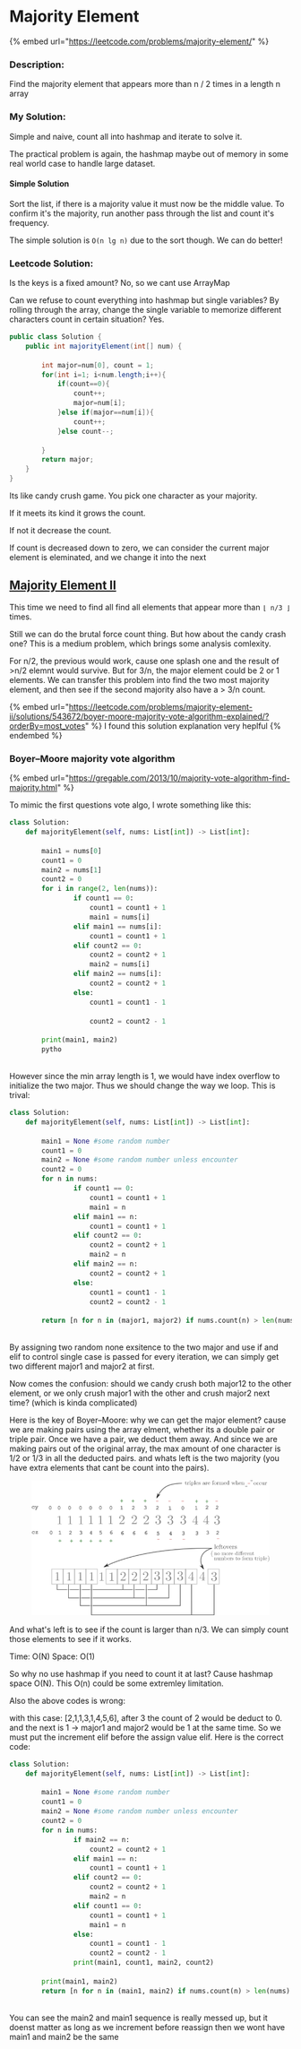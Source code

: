 # Majority Element

{% embed url="https://leetcode.com/problems/majority-element/" %}

### Description:

Find the majority element that appears more than n / 2 times in a length n array

### My Solution:

Simple and naive, count all into hashmap and iterate to solve it.

The practical problem is again, the hashmap maybe out of memory in some real world case to handle large dataset.

#### Simple Solution

Sort the list, if there is a majority value it must now be the middle value. To confirm it's the majority, run another pass through the list and count it's frequency.

The simple solution is `O(n lg n)` due to the sort though. We can do better!

### Leetcode Solution: &#x20;

Is the keys is a fixed amount? No, so we cant use ArrayMap

Can we refuse to count everything into hashmap but single variables? By rolling through the array, change the single variable to memorize different characters count in certain situation? Yes.

```java
public class Solution {
    public int majorityElement(int[] num) {

        int major=num[0], count = 1;
        for(int i=1; i<num.length;i++){
            if(count==0){
                count++;
                major=num[i];
            }else if(major==num[i]){
                count++;
            }else count--; 
            
        }
        return major;
    }
}
```

Its like candy crush game. You pick one character as your majority.&#x20;

If it meets its kind it grows the count.&#x20;

If not it decrease the count.

If count is decreased down to zero,  we can consider the current major element is eleminated, and we change it into the next&#x20;

## [Majority Element II](https://leetcode.com/problems/majority-element-ii/description/)

This time we need to find all find all elements that appear more than `⌊ n/3 ⌋` times.&#x20;

Still we can do the brutal force count thing. But how about the candy crash one? This is a medium problem, which brings some analysis comlexity.

For n/2, the previous would work, cause one splash one and the result of >n/2 elemnt would survive. But for 3/n, the major element could be 2 or 1 elements. We can transfer this problem into find the two most majority element, and then see if the second majority also have a > 3/n count.

{% embed url="https://leetcode.com/problems/majority-element-ii/solutions/543672/boyer-moore-majority-vote-algorithm-explained/?orderBy=most_votes" %}
I found this solution explanation very heplful
{% endembed %}

### Boyer–Moore majority vote algorithm

{% embed url="https://gregable.com/2013/10/majority-vote-algorithm-find-majority.html" %}

To mimic the first questions vote algo, I wrote something like this:

```python
class Solution:
    def majorityElement(self, nums: List[int]) -> List[int]:

        main1 = nums[0]
        count1 = 0
        main2 = nums[1]
        count2 = 0
        for i in range(2, len(nums)):
                if count1 == 0:
                    count1 = count1 + 1
                    main1 = nums[i]
                elif main1 == nums[i]:
                    count1 = count1 + 1
                elif count2 == 0:
                    count2 = count2 + 1
                    main2 = nums[i]
                elif main2 == nums[i]:
                    count2 = count2 + 1
                else:
                    count1 = count1 - 1
                    
                    count2 = count2 - 1
        
        print(main1, main2)
        pytho
```

\
However since the min array length is 1, we would have index overflow to initialize the two major. Thus we should change the way we loop. This is trival:

```python
class Solution:
    def majorityElement(self, nums: List[int]) -> List[int]:

        main1 = None #some random number
        count1 = 0
        main2 = None #some random number unless encounter
        count2 = 0
        for n in nums:
                if count1 == 0:
                    count1 = count1 + 1
                    main1 = n
                elif main1 == n:
                    count1 = count1 + 1
                elif count2 == 0:
                    count2 = count2 + 1
                    main2 = n
                elif main2 == n:
                    count2 = count2 + 1
                else:
                    count1 = count1 - 1
                    count2 = count2 - 1
        
        return [n for n in (major1, major2) if nums.count(n) > len(nums) // 3]
        
```

By assigning two random none exsitence to the two major and use if and elif to control single case is passed for every iteration, we can simply get two different major1 and major2 at first.&#x20;

Now comes the confusion: should we candy crush both major12 to the other element, or we only crush major1 with the other and crush major2 next time? (which is kinda complicated)

Here is the key of Boyer–Moore: why we can get the major element? cause we are making pairs using the array elment, whether its a double pair or triple pair. Once we have a pair, we deduct them away. And since we are making pairs out of the original array, the max amount of one character is 1/2 or 1/3 in all the deducted pairs. and whats left is the two majority (you have extra elements that cant be count into the pairs).

<figure><img src="../.gitbook/assets/image.png" alt=""><figcaption></figcaption></figure>

And what's left is to see if the count is larger than n/3. We can simply count those elements to see if it works.

Time: O(N) Space: O(1)

So why no use hashmap if you need to count it at last? Cause hashmap space O(N). This O(n) could be some extremley limitation.

Also the above codes is wrong:

with this case: \[2,1,1,3,1,4,5,6], after 3 the count of 2 would be deduct to 0. and the next is 1 -> major1 and major2 would be 1 at the same time. So we must put the increment elif before the assign value elif. Here is the correct code:

```python
class Solution:
    def majorityElement(self, nums: List[int]) -> List[int]:

        main1 = None #some random number
        count1 = 0
        main2 = None #some random number unless encounter
        count2 = 0
        for n in nums:
                if main2 == n:
                    count2 = count2 + 1
                elif main1 == n:
                    count1 = count1 + 1
                elif count2 == 0:
                    count2 = count2 + 1
                    main2 = n
                elif count1 == 0:
                    count1 = count1 + 1
                    main1 = n
                else:
                    count1 = count1 - 1
                    count2 = count2 - 1
                print(main1, count1, main2, count2)
        
        print(main1, main2) 
        return [n for n in (main1, main2) if nums.count(n) > len(nums) // 3]
        
```

You can see the main2 and main1 sequence is really messed up, but it doenst matter as long as we increment before reassign then we wont have main1 and main2 be the same

